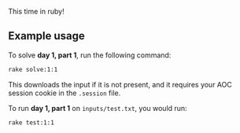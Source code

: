 This time in ruby!

## Example usage
To solve **day 1, part 1**, run the following command:

```bash
rake solve:1:1
```

This downloads the input if it is not present, and it requires your AOC session cookie in the `.session` file.

To run **day 1, part 1** on `inputs/test.txt`, you would run:

```bash
rake test:1:1
```
